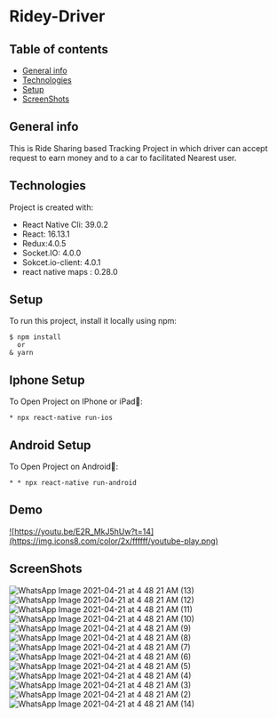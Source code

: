 # Ridey-Driver
## Table of contents
* [General info](#general-info)
* [Technologies](#technologies)
* [Setup](#setup)
* [ScreenShots](#ScreenShots)

## General info
This is Ride Sharing based Tracking Project in which driver can accept request to earn money and to  a car to facilitated  Nearest user.
	
## Technologies
Project is created with:
* React Native Cli: 39.0.2
* React: 16.13.1
* Redux:4.0.5
* Socket.IO: 4.0.0
* Sokcet.io-client: 4.0.1
* react native maps : 0.28.0
	
## Setup
To run this project, install it locally using npm:

```
$ npm install
  or
& yarn
```
## Iphone Setup
To Open Project on IPhone or iPad🍎:
```
* npx react-native run-ios
```
## Android Setup
To Open Project on Android🤖:
```
* * npx react-native run-android
```
## Demo
<a href="https://www.youtube.com/watch?v=dULvy11Q710">![https://youtu.be/E2R_MkJ5hUw?t=14](https://img.icons8.com/color/2x/ffffff/youtube-play.png)</a>
## ScreenShots
![WhatsApp Image 2021-04-21 at 4 48 21 AM (13)](https://user-images.githubusercontent.com/47910818/115478242-2ae25180-a25f-11eb-9037-b06f3ae46403.jpeg)
![WhatsApp Image 2021-04-21 at 4 48 21 AM (12)](https://user-images.githubusercontent.com/47910818/115478252-2c137e80-a25f-11eb-8037-d57909cd36d9.jpeg)
![WhatsApp Image 2021-04-21 at 4 48 21 AM (11)](https://user-images.githubusercontent.com/47910818/115478254-2cac1500-a25f-11eb-8f0f-cb2a0760543f.jpeg)
![WhatsApp Image 2021-04-21 at 4 48 21 AM (10)](https://user-images.githubusercontent.com/47910818/115478256-2cac1500-a25f-11eb-9add-d24156be5e4d.jpeg)
![WhatsApp Image 2021-04-21 at 4 48 21 AM (9)](https://user-images.githubusercontent.com/47910818/115478257-2d44ab80-a25f-11eb-9d00-6c80ac242ac6.jpeg)
![WhatsApp Image 2021-04-21 at 4 48 21 AM (8)](https://user-images.githubusercontent.com/47910818/115478259-2d44ab80-a25f-11eb-96b7-1561a2e3369c.jpeg)
![WhatsApp Image 2021-04-21 at 4 48 21 AM (7)](https://user-images.githubusercontent.com/47910818/115478260-2ddd4200-a25f-11eb-9f5a-16140b53600d.jpeg)
![WhatsApp Image 2021-04-21 at 4 48 21 AM (6)](https://user-images.githubusercontent.com/47910818/115478261-2e75d880-a25f-11eb-89a7-00adee633221.jpeg)
![WhatsApp Image 2021-04-21 at 4 48 21 AM (5)](https://user-images.githubusercontent.com/47910818/115478262-2e75d880-a25f-11eb-8ff3-c0f02e252916.jpeg)
![WhatsApp Image 2021-04-21 at 4 48 21 AM (4)](https://user-images.githubusercontent.com/47910818/115478263-2f0e6f00-a25f-11eb-817a-002e3582161c.jpeg)
![WhatsApp Image 2021-04-21 at 4 48 21 AM (3)](https://user-images.githubusercontent.com/47910818/115478265-2f0e6f00-a25f-11eb-941b-82c941722d3c.jpeg)
![WhatsApp Image 2021-04-21 at 4 48 21 AM (2)](https://user-images.githubusercontent.com/47910818/115478266-2fa70580-a25f-11eb-8631-a55c604d158a.jpeg)
![WhatsApp Image 2021-04-21 at 4 48 21 AM (14)](https://user-images.githubusercontent.com/47910818/115478267-303f9c00-a25f-11eb-9b34-16aa40b60df5.jpeg)


